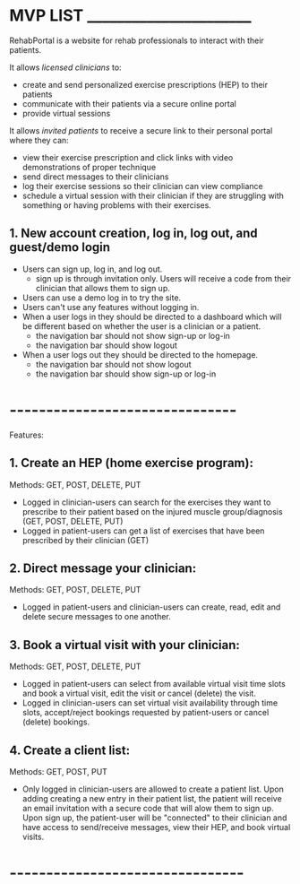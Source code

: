 # MVP LIST ______________________
RehabPortal is a website for rehab professionals to interact with their patients.

It allows _licensed clinicians_ to:
* create and send personalized exercise prescriptions (HEP) to their patients
* communicate with their patients via a secure online portal
* provide virtual sessions 

It allows _invited patients_ to receive a secure link to their personal portal where they can:
* view their exercise prescription and click links with video demonstrations of proper technique 
* send direct messages to their clinicians
* log their exercise sessions so their clinician can view compliance
* schedule a virtual session with their clinician if they are struggling with something or having problems with their exercises.  

## 1. New account creation, log in, log out, and guest/demo login

* Users can sign up, log in, and log out.
     * sign up is through invitation only.  Users will receive a code from their clinician that allows them to sign up.
* Users can use a demo log in to try the site.
* Users can't use any features without logging in.
* When a user logs in they should be directed to a dashboard which will be different based on whether the user is a clinician or a patient.
     * the navigation bar should not show sign-up or log-in
     * the navigation bar should show logout
* When a user logs out they should be directed to the homepage.
    * the navigation bar should not show logout
    * the navigation bar should show sign-up or log-in

# -------------------------------

Features:
## 1. Create an HEP (home exercise program):
Methods: GET, POST, DELETE, PUT

* Logged in clinician-users can search for the exercises they want to prescribe to their patient based on the injured muscle group/diagnosis (GET, POST, DELETE, PUT)
* Logged in patient-users can get a list of exercises that have been prescribed by their clinician (GET)

## 2. Direct message your clinician:
Methods: GET, POST, DELETE, PUT

* Logged in patient-users and clinician-users can create, read, edit and delete secure messages to one another.

## 3. Book a virtual visit with your clinician:
Methods: GET, POST, DELETE, PUT

* Logged in patient-users can select from available virtual visit time slots and book a virtual visit, edit the visit or cancel (delete) the visit.
* Logged in clinician-users can set virtual visit availability through time slots, accept/reject bookings requested by patient-users or cancel (delete) bookings.

## 4. Create a client list:
Methods: GET, POST, PUT

* Only logged in clinician-users are allowed to create a patient list.  Upon adding creating a new entry in their patient list, the patient will receive an email invitation with a secure code that will alow them to sign up.  Upon sign up,  the patient-user will be "connected" to their clinician and have access to send/receive messages, view their HEP, and book virtual visits.

# --------------------------------
